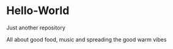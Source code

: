 # Hello-World
Just another repository

All about good food, music and spreading the good warm vibes
